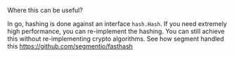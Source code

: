 Where this can be useful?

In go, hashing is done against an interface `hash.Hash`. If you need extremely high performance, you can re-implement the hashing. 
You can still achieve this without re-implementing crypto algorithms. See how segment handled this https://github.com/segmentio/fasthash 